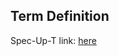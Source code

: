 ## Term Definition

Spec-Up-T link: <a href='https://weboftrust.github.io/WOT-terms/docs/glossary/hardware-security-module'>here</a>

